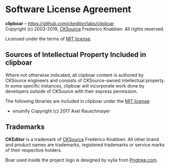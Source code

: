 Software License Agreement
==========================

**clipboar** – https://github.com/ckeditor/labs/clipboar <br>
Copyright (c) 2003-2019, [CKSource](http://cksource.com) Frederico Knabben. All rights reserved.

Licensed under the terms of [MIT license](https://opensource.org/licenses/MIT).

Sources of Intellectual Property Included in clipboar
-----------------------------------------------------

Where not otherwise indicated, all clipboar content is authored by CKSource engineers and consists of CKSource-owned intellectual property. In some specific instances, clipboar will incorporate work done by developers outside of CKSource with their express permission.

The following libraries are included in clipboar under the [MIT license](https://opensource.org/licenses/MIT):
- enumify Copyright (c) 2017 Axel Rauschmayer

Trademarks
----------

**CKEditor** is a trademark of [CKSource](http://cksource.com) Frederico Knabben. All other brand and product names are trademarks, registered trademarks or service marks of their respective holders.

Boar used inside the project logo is designed by xylia from [Pngtree.com](https://pngtree.com/).
